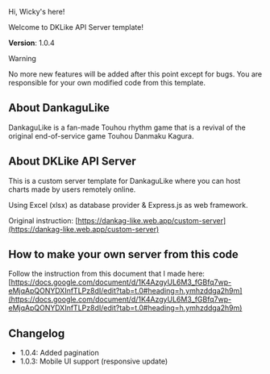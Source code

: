 Hi, Wicky's here!

Welcome to DKLike API Server template!

**Version**: 1.0.4

> [!WARNING]  
> No more new features will be added after this point except for bugs. You are responsible for your own modified code from this template.

## About DankaguLike

DankaguLike is a fan-made Touhou rhythm game that is a revival of the original end-of-service game Touhou Danmaku Kagura.

## About DKLike API Server

This is a custom server template for DankaguLike where you can host charts made by users remotely online.

Using Excel (xlsx) as database provider & Express.js as web framework.

Original instruction: [https://dankag-like.web.app/custom-server](https://dankag-like.web.app/custom-server)

## How to make your own server from this code

Follow the instruction from this document that I made here: [https://docs.google.com/document/d/1K4AzgyUL6M3_fGBfq7wp-eMjqApQONYDXInfTLPz8dI/edit?tab=t.0#heading=h.ymhzddga2h9m](https://docs.google.com/document/d/1K4AzgyUL6M3_fGBfq7wp-eMjqApQONYDXInfTLPz8dI/edit?tab=t.0#heading=h.ymhzddga2h9m)

## Changelog
- 1.0.4: Added pagination
- 1.0.3: Mobile UI support (responsive update)